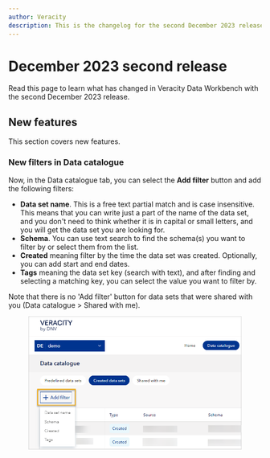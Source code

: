 ```yaml
---
author: Veracity
description: This is the changelog for the second December 2023 release of Data Workbench.
---
```


# December 2023 second release

Read this page to learn what has changed in Veracity Data Workbench with the second December 2023 release.

## New features
This section covers new features.

### New filters in Data catalogue

Now, in the Data catalogue tab, you can select the **Add filter** button and add the following filters:
* **Data set name**. This is a free text partial match and is case insensitive. This means that you can write just a part of the name of the data set, and you don't need to think whether it is in capital or small letters, and you will get the data set you are looking for.
* **Schema**. You can use text search to find the schema(s) you want to filter by or select them from the list.
* **Created** meaning filter by the time the data set was created. Optionally, you can add start and end dates.
* **Tags** meaning the data set key (search with text), and after finding and selecting a matching key, you can select the value you want to filter by. 

Note that there is no 'Add filter' button for data sets that were shared with you (Data catalogue > Shared with me).

<figure>
	<img src="assets/filter.png"/>
</figure>